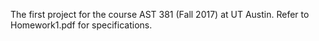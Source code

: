 The first project for the course AST 381 (Fall 2017) at UT Austin. Refer to Homework1.pdf for specifications.
